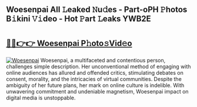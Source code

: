 ## Woesenpai All 𝙻eaked 𝙽u𝚍es - Part-oPH 𝙿hotos B𝚒kini 𝚅𝚒deo - Hot 𝙿art 𝙻eaks YWB2E

# <h2><a href="http://ld0frw.urlbe.top/?page=Woesenpai">🔗🔗👉👉 Woesenpai P𝚑oto𝚜Vid𝚎o</a></h2>

[![Woesenpai](https://i.imgur.com/eBuTRDB.gif)](http://ld0frw.urlbe.top/?page=Woesenpai)
Woesenpai, a multifaceted and contentious person, challenges simple description. Her unconventional method of engaging with online audiences has allured and offended critics, stimulating debates on consent, morality, and the intricacies of virtual communities. Despite the ambiguity of her future plans, her mark on online culture is indelible. With unwavering commitment and undeniable magnetism, Woesenpai impact on digital media is unstoppable.
